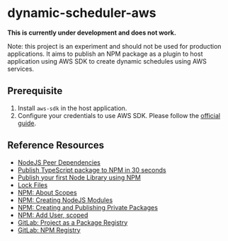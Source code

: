 # dynamic-scheduler-aws

**This is currently under development and does not work.**

Note: this project is an experiment and should not be used for production applications. It aims to publish an NPM package as a plugin to host application using AWS SDK to create dynamic schedules using AWS services.

## Prerequisite

1. Install `aws-sdk` in the host application.
2. Configure your credentials to use AWS SDK. Please follow the [official guide](https://docs.aws.amazon.com/sdk-for-javascript/v2/developer-guide/welcome.html).

## Reference Resources

- [NodeJS Peer Dependencies](https://nodejs.org/es/blog/npm/peer-dependencies/)
- [Publish TypeScript package to NPM in 30 seconds](https://cameronnokes.com/blog/the-30-second-guide-to-publishing-a-typescript-package-to-npm/)
- [Publish your first Node Library using NPM](https://livecodestream.dev/post/2020-07-21-publish-your-first-node-library-using-npm/)
- [Lock Files](https://www.twilio.com/blog/lockfiles-nodejs)
- [NPM: About Scopes](https://docs.npmjs.com/about-scopes)
- [NPM: Creating NodeJS Modules](https://docs.npmjs.com/creating-node-js-modules)
- [NPM: Creating and Publishing Private Packages](https://docs.npmjs.com/creating-and-publishing-private-packages)
- [NPM: Add User, scoped](https://docs.npmjs.com/cli/adduser)
- [GitLab: Project as a Package Registry](https://docs.gitlab.com/ee/user/packages/workflows/project_registry.html)
- [GitLab: NPM Registry](https://docs.gitlab.com/ee/user/packages/npm_registry/)
